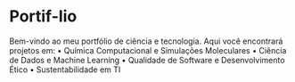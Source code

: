 # Portif-lio
Bem-vindo ao meu portfólio de ciência e tecnologia. Aqui você encontrará projetos em: 
• Química Computacional e Simulações Moleculares 
• Ciência de Dados e Machine Learning 
• Qualidade de Software e Desenvolvimento Ético 
• Sustentabilidade em TI

